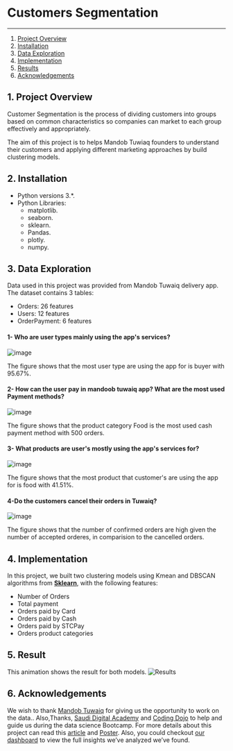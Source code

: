 
# Customers Segmentation
------
1. [Project Overview](#ProjectOverview)
2. [Installation](#installation)
3. [Data Exploration](#data)
4. [Implementation](#model)
5. [Results](#results)
6. [Acknowledgements](#acknowledgements)

## 1. Project Overview <a name="ProjectOverview"></a> 

Customer Segmentation is the process of dividing customers into groups based on common characteristics so companies can market to each group effectively and appropriately. 

The aim of this project is to helps Mandob Tuwiaq founders to understand their customers and applying different marketing approaches by build clustering models.

## 2. Installation <a name="installation"></a>

- Python versions 3.*.
- Python Libraries:
    - matplotlib.
    - seaborn.
    - sklearn.
    - Pandas.
    - plotly.
    - numpy.


## 3. Data Exploration <a name="data"></a> 

Data used in this project was provided from Mandob Tuwaiq delivery app. The dataset contains 3 tables:
- Orders: 26 features
- Users: 12 features
- OrderPayment: 6 features
 
#### 1- Who are user types mainly using the app's services?

![image](https://user-images.githubusercontent.com/81440100/125507948-ab2d1830-4a97-40b2-b073-a5955714dbf7.png)
 
The figure shows that the most user type are using the app for is buyer with 95.67%.

#### 2- How can the user pay in mandoob tuwaiq app? What are the most used Payment methods?
![image](https://user-images.githubusercontent.com/81440100/125504560-9165bcbd-3e22-4a22-9c86-69df1c7a2356.png)

The figure shows that the product category Food is the most used cash payment method with 500 orders.

#### 3- What products are user's mostly using the app's services for?

![image](https://user-images.githubusercontent.com/81440100/125507612-e2bdc51e-786d-48e0-8b60-8a54618c77d3.png)

The figure shows that the most product that customer's are using the app for is food with 41.51%.

#### 4-Do the customers cancel their orders in Tuwaiq?
![image](https://user-images.githubusercontent.com/81440100/125507782-a0072423-2045-4400-902e-733a46b6c563.png)

 The figure shows that the number of confirmed orders are high given the number of accepted orderes, in comparision to the cancelled orders. 



## 4. Implementation <a name="model"></a> 
In this project, we built two clustering models using Kmean and DBSCAN algorithms from **[Sklearn](https://scikit-learn.org/stable/)**, with the following features:
  - Number of Orders
  - Total payment 
  - Orders paid by Card
  - Orders paid by Cash
  - Orders paid by STCPay
  - Orders product categories


## 5. Result<a name="results"></a> 
This animation shows the result for both models.
![Results](https://user-images.githubusercontent.com/42017072/125319024-120ba880-e343-11eb-8d25-8abace9a2e2b.gif)


## 6. Acknowledgements <a name="acknowledgements"></a> 
We wish to thank [Mandob Tuwaiq](http://mandobak.sa/) for giving us the opportunity to work on the data.. Also,Thanks, [Saudi Digital Academy](https://sda.edu.sa/)  and [Coding Dojo](https://www.codingdojo.com/) to help and guide us during the data science Bootcamp. For more details about this project can read this [article](https://medium.com/@lamaalzahrani353/3ae4d6cfd41d) and [Poster](https://www.canva.com/design/DAEj-CS_1zM/QfCQJp3WazP1bnR8EWL-AA/view?website#4). Also,  you could checkout [our dashboard](https://customer-segmentation-tuwaiq-2.herokuapp.com/) to view the full insights we’ve analyzed we’ve found.
